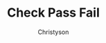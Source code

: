 ---
layout: post
repolink: "https://github.com/christyson/check_pass_fail"
title: "Check Pass Fail"
description: "A simple example script to check pass/fail status of a Veracode app profile (or sandbox) or for a list of app profiles with out sandboxes."
author: "Christyson"
author-link: "https://github.com/christyson"
content-type: "automating_common_veracode_platform_tasks"
repo: "github"
repo_title: "Check Pass Fail"
---